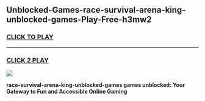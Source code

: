 
## Unblocked-Games-race-survival-arena-king-unblocked-games-Play-Free-h3mw2
<h3>
<a href="https://premium76.site?title=race-survival-arena-king-unblocked-games&ref=18A">CLICK TO PLAY</a></h3>
<hr>

<h3>
<a href="https://premium76.site?title=race-survival-arena-king-unblocked-games&ref=18A">CLICK 2 PLAY</a>
  
</h3>

<a href="https://premium76.site?title=race-survival-arena-king-unblocked-games&ref=18A"><img src="https://clearcache.store/games.png"></a>


**race-survival-arena-king-unblocked-games games unblocked: Your Gateway to Fun and Accessible Online Gaming**
